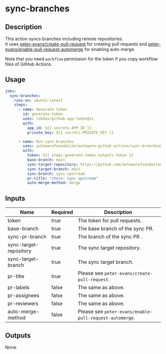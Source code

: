 # sync-branches

## Description

This action syncs branches including remote repositories.  
It uses [peter-evans/create-pull-request](https://github.com/peter-evans/create-pull-request/) for creating pull requests and [peter-evans/enable-pull-request-automerge](https://github.com/peter-evans/enable-pull-request-automerge) for enabling auto-merge.

Note that you need `workflow` permission for the token if you copy workflow files of GitHub Actions.

## Usage

```yaml
jobs:
  sync-branches:
    runs-on: ubuntu-latest
    steps:
      - name: Generate token
        id: generate-token
        uses: tibdex/github-app-token@v1
        with:
          app_id: ${{ secrets.APP_ID }}
          private_key: ${{ secrets.PRIVATE_KEY }}

      - name: Run sync-branches
        uses: autowarefoundation/autoware-github-actions/sync-branches@tier4/proposal
        with:
          token: ${{ steps.generate-token.outputs.token }}
          base-branch: main
          sync-target-repository: https://github.com/autowarefoundation/autoware.git
          sync-target-branch: main
          sync-branch: sync-upstream
          pr-title: "chore: sync upstream"
          auto-merge-method: merge
```

## Inputs

| Name                   | Required | Description                                             |
| ---------------------- | -------- | ------------------------------------------------------- |
| token                  | true     | The token for pull requests.                            |
| base-branch            | true     | The base branch of the sync PR.                         |
| sync-pr-branch         | true     | The branch of the sync PR .                             |
| sync-target-repository | true     | The sync target repository.                             |
| sync-target-branch     | true     | The sync target branch.                                 |
| pr-title               | true     | Please see `peter-evans/create-pull-request`.           |
| pr-labels              | false    | The same as above.                                      |
| pr-assignees           | false    | The same as above.                                      |
| pr-reviewers           | false    | The same as above.                                      |
| auto-merge-method      | false    | Please see `peter-evans/enable-pull-request-automerge`. |

## Outputs

None.
